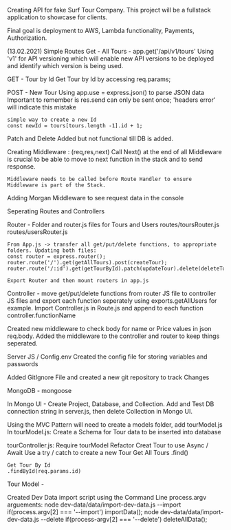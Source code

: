 Creating API for fake Surf Tour Company. This project will be a fullstack application to showcase for clients. 

Final goal is deployment to AWS, Lambda functionality, Payments, Authorization.


(13.02.2021)
Simple Routes
Get - All Tours - app.get('/api/v1/tours'
    Using 'v1' for API versioning which will enable new API versions to be deployed and identify which version is being used.

GET - Tour by Id
    Get Tour by Id by accessing req.params;

POST - New Tour
    Using app.use = express.json() to parse JSON data
    Important to remember is res.send can only be sent once; 'headers error' will indicate this mistake

    simple way to create a new Id 
    const newId = tours[tours.length -1].id + 1;

Patch and Delete Added but not functional till DB is added.

Creating Middleware : (req,res,next)
    Call Next() at the end of all Middleware is crucial to be able to move to next function in the stack and to send response.

    Middleware needs to be called before Route Handler to ensure Middleware is part of the Stack.

Adding Morgan Middleware to see request data in the console

Seperating Routes and Controllers

Router - Folder and router.js files for Tours and Users
routes/toursRouter.js
routes/usersRouter.js

    From App.js -> transfer all get/put/delete functions, to appropriate folders. Updating both files:
    const router = express.router();
    router.route('/').get(getAllTours).post(createTour);
    router.route('/:id').get(getTourById).patch(updateTour).delete(deleteTour);

    Export Router and then mount routers in app.js

Controller - move get/put/delete functions from router JS file to controller JS files and export each function seperately using exports.getAllUsers for example.
    Import Controller.js in Route.js and append to each function controller.functionName

Created new middleware to check body for name or Price values in json req.body. Added the middleware to the controller and router to keep things seperated.

Server JS / Config.env
Created the config file for storing variables and passwords

Added GitIgnore File and created a new git repository to track Changes


MongoDB - mongoose

In Mongo UI - Create Project, Database, and Collection. 
Add and Test DB connection string in server.js, then delete Collection in Mongo UI.

Using the MVC Pattern will need to create a models folder, add tourModel.js
In tourModel.js:
    Create a Schema for Tour data to be inserted into database

tourController.js:
    Require tourModel
    Refactor Creat Tour to use Async / Await
    Use a try / catch to create a new Tour
    Get All Tours
    .find()

    Get Tour By Id
    .findById(req.params.id)

Tour Model - 


Created Dev Data import script using the Command Line process.argv arguements:
node dev-data/data/import-dev-data.js --import
    if(process.argv[2] === '--import')
        importData();
node dev-data/data/import-dev-data.js --delete
    if(process-argv[2] === '--delete')
        deleteAllData();
